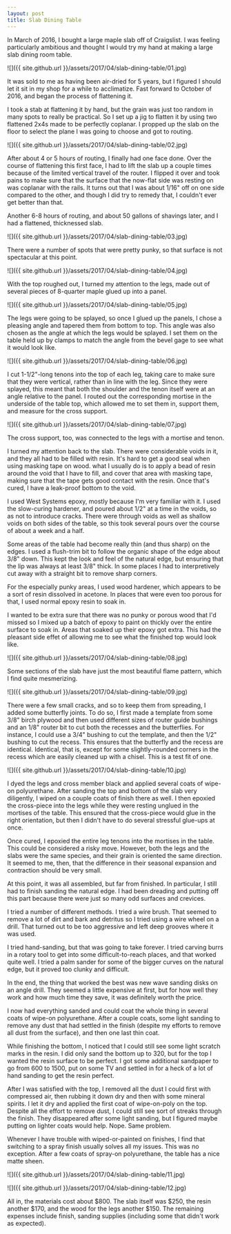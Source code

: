 ```yaml
---
layout: post
title: Slab Dining Table
---
```

In March of 2016, I bought a large maple slab off of Craigslist. I was feeling
particularly ambitious and thought I would try my hand at making a large slab
dining room table.

![]({{ site.github.url }}/assets/2017/04/slab-dining-table/01.jpg)

It was sold to me as having been air-dried for 5 years, but I figured I should
let it sit in my shop for a while to acclimatize. Fast forward to October of
2016, and began the process of flattening it.

I took a stab at flattening it by hand, but the grain was just too random in
many spots to really be practical. So I set up a jig to flatten it by using two
flattened 2x4s made to be perfectly coplanar. I propped up the slab on the floor
to select the plane I was going to choose and got to routing.

![]({{ site.github.url }}/assets/2017/04/slab-dining-table/02.jpg)

After about 4 or 5 hours of routing, I finally had one face done. Over the
course of flattening this first face, I had to lift the slab up a couple times
because of the limited vertical travel of the router. I flipped it over and took
pains to make sure that the surface that the now-flat side was resting on was
coplanar with the rails. It turns out that I was about 1/16" off on one side
compared to the other, and though I did try to remedy that, I couldn't ever get
better than that.

Another 6-8 hours of routing, and about 50 gallons of shavings later, and I had
a flattened, thicknessed slab.

![]({{ site.github.url }}/assets/2017/04/slab-dining-table/03.jpg)

There were a number of spots that were pretty punky, so that surface is not
spectacular at this point.

![]({{ site.github.url }}/assets/2017/04/slab-dining-table/04.jpg)

With the top roughed out, I turned my attention to the legs, made out of several
pieces of 8-quarter maple glued up into a panel.

![]({{ site.github.url }}/assets/2017/04/slab-dining-table/05.jpg)

The legs were going to be splayed, so once I glued up the panels, I chose a
pleasing angle and tapered them from bottom to top. This angle was also chosen
as the angle at which the legs would be splayed. I set them on the table held up
by clamps to match the angle from the bevel gage to see what it would look like.

![]({{ site.github.url }}/assets/2017/04/slab-dining-table/06.jpg)

I cut 1-1/2"-long tenons into the top of each leg, taking care to make sure that
they were vertical, rather than in line with the leg. Since they were splayed,
this meant that both the shoulder and the tenon itself were at an angle relative
to the panel. I routed out the corresponding mortise in the underside of the
table top, which allowed me to set them in, support them, and measure for the
cross support.

![]({{ site.github.url }}/assets/2017/04/slab-dining-table/07.jpg)

The cross support, too, was connected to the legs with a mortise and tenon.

I turned my attention back to the slab. There were considerable voids in it, and
they all had to be filled with resin. It's hard to get a good seal when using
masking tape on wood. what I usually do is to apply a bead of resin around the
void that I have to fill, and cover that area with masking tape, making sure
that the tape gets good contact with the resin. Once that's cured, I have a
leak-proof bottom to the void.

I used West Systems epoxy, mostly because I'm very familiar with it. I used the
slow-curing hardener, and poured about 1/2" at a time in the voids, so as not to
introduce cracks. There were through voids as well as shallow voids on both
sides of the table, so this took several pours over the course of about a week
and a half.

Some areas of the table had become really thin (and thus sharp) on the edges.
I used a flush-trim bit to follow the organic shape of the edge about 3/8" down.
This kept the look and feel of the natural edge, but ensuring that the lip was
always at least 3/8" thick. In some places I had to interpretively cut away with
a straight bit to remove sharp corners.

For the especially punky areas, I used wood hardener, which appears to be a sort
of resin dissolved in acetone. In places that were even too porous for that, I
used normal epoxy resin to soak in.

I wanted to be extra sure that there was no punky or porous wood that I'd missed
so I mixed up a batch of epoxy to paint on thickly over the entire surface to
soak in. Areas that soaked up their epoxy got extra. This had the pleasant side
effet of allowing me to see what the finished top would look like.

![]({{ site.github.url }}/assets/2017/04/slab-dining-table/08.jpg)

Some sections of the slab have just the most beautiful flame pattern, which I
find quite mesmerizing.

![]({{ site.github.url }}/assets/2017/04/slab-dining-table/09.jpg)

There were a few small cracks, and so to keep them from spreading, I added some
butterfly joints. To do so, I first made a template from some 3/8" birch plywood
and then used different sizes of router guide bushings and an 1/8" router bit to
cut both the recesses and the butterflies. For instance, I could use a 3/4"
bushing to cut the template, and then the 1/2" bushing to cut the recess. This
ensures that the butterfly and the recess are identical. Identical, that is,
except for some slightly-rounded corners in the recess which are easily cleaned
up with a chisel. This is a test fit of one.

![]({{ site.github.url }}/assets/2017/04/slab-dining-table/10.jpg)

I dyed the legs and cross member black and applied several coats of wipe-on
polyurethane. After sanding the top and bottom of the slab very diligently, I
wiped on a couple coats of finish there as well. I then epoxied the cross-piece
into the legs while they were resting unglued in the mortises of the table. This
ensured that the cross-piece would glue in the right orientation, but then I
didn't have to do several stressful glue-ups at once.

Once cured, I epoxied the entire leg tenons into the mortises in the table. This
could be considered a risky move. However, both the legs and the slabs were
the same species, and their grain is oriented the same direction. It seemed to
me, then, that the difference in their seasonal expansion and contraction should
be very small.

At this point, it was all assembled, but far from finished. In particular, I
still had to finish sanding the natural edge. I had been dreading and putting
off this part because there were just so many odd surfaces and crevices.

I tried a number of different methods. I tried a wire brush. That seemed to
remove a lot of dirt and bark and detritus so I tried using a wire wheel on a
drill. That turned out to be too aggressive and left deep grooves where it was
used.

I tried hand-sanding, but that was going to take forever. I tried carving burrs
in a rotary tool to get into some difficult-to-reach places, and that worked
quite well. I tried a palm sander for some of the bigger curves on the natural
edge, but it proved too clunky and difficult.

In the end, the thing that worked the best was new wave sanding disks on an
angle drill. They seemed a little expensive at first, but for how well they work
and how much time they save, it was definitely worth the price.

I now had everything sanded and could coat the whole thing in several coats of
wipe-on polyurethane. After a couple coats, some light sanding to remove any
dust that had settled in the finish (despite my efforts to remove all dust from
the surface), and then one last thin coat.

While finishing the bottom, I noticed that I could still see some light scratch
marks in the resin. I did only sand the bottom up to 320, but for the top I
wanted the resin surface to be perfect. I got some additional sandpaper to go
from 600 to 1500, put on some TV and settled in for a heck of a lot of hand
sanding to get the resin perfect.

After I was satisfied with the top, I removed all the dust I could first with
compressed air, then rubbing it down dry and then with some mineral spirits.
I let it dry and applied the first coat of wipe-on-poly on the top. Despite all
the effort to remove dust, I could still see sort of streaks through the finish.
They disappeared after some light sanding, but I figured maybe putting on
lighter coats would help. Nope. Same problem.

Whenever I have trouble with wiped-or-painted on finishes, I find that switching
to a spray finish usually solves all my issues. This was no exception. After
a few coats of spray-on polyurethane, the table has a nice matte sheen.

![]({{ site.github.url }}/assets/2017/04/slab-dining-table/11.jpg)

![]({{ site.github.url }}/assets/2017/04/slab-dining-table/12.jpg)

All in, the materials cost about $800. The slab itself was $250, the resin
another $170, and the wood for the legs another $150. The remaining expenses
include finish, sanding supplies (including some that didn't work as expected).
